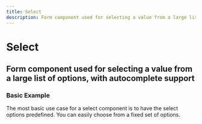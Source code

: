 ```yaml
---
title: Select
description: Form component used for selecting a value from a large list of options, with autocomplete support. 
---
```


<script setup>
import * as examples from '../examples';
</script>


# Select
## Form component used for selecting a value from a large list of options, with autocomplete support

### Basic Example
The most basic use case for a select component is to have the select options predefined. You can easily choose from a fixed set of options.

<example :component="examples.ISelectBasicExample" :html="examples.ISelectBasicExampleHTML" :js="examples.ISelectBasicExampleJS"></example>

<!--
### Input Type
Behind the scenes, Inkline uses a native HTML `<input>` element, meaning that you can use the `type` property to define the type of the input, such as `text`, `password`, `date`, `email`, `number`, and so on. By default, the input type is set to `text`.

Keep in mind that native input types look and are treated differently in each browser, which is why you should use a custom component to achieve consistency.

<example :component="examples.ISelectTypeExample" :html="examples.ISelectTypeExampleHTML" :js="examples.ISelectTypeExampleJS"></example>

### Disabled State
Setting the `disabled` property will disable all interactions with the input component.

<example :component="examples.ISelectDisabledExample" :html="examples.ISelectDisabledExampleHTML" :js="examples.ISelectDisabledExampleJS"></example>

### Readonly State
Setting the `readonly` property will disable all interactions with the input component, except being able to focus the input.

<example :component="examples.ISelectReadonlyExample" :html="examples.ISelectReadonlyExampleHTML" :js="examples.ISelectReadonlyExampleJS"></example>

### Clearable Variant
If you need to be able to quickly clear the value of an input, you can add the `clearable` property to the input component.

<example :component="examples.ISelectClearableExample" :html="examples.ISelectClearableExampleHTML" :js="examples.ISelectClearableExampleJS"></example>

### Prefix and Suffix
Inkline allows you to easily add a prefix or suffix to your inputs. Using prefixes and suffixes you can, indicate 
your input type using an icon or text. 

<example :component="examples.ISelectPrefixSuffixExample" :html="examples.ISelectPrefixSuffixExampleHTML" :js="examples.ISelectPrefixSuffixExampleJS"></example>

### Prepend and Append
You can add additional content such as select fields, buttons or plain text, to either side of the input by using the prepend and append slots.

<example :component="examples.ISelectPrependAppendTextExample" :html="examples.ISelectPrependAppendTextExampleHTML" :js="examples.ISelectPrependAppendTextExampleJS"></example>

<example :component="examples.ISelectPrependAppendButtonExample" :html="examples.ISelectPrependAppendButtonExampleHTML" :js="examples.ISelectPrependAppendButtonExampleJS"></example>

<example :component="examples.ISelectPrependAppendDropdownExample" :html="examples.ISelectPrependAppendDropdownExampleHTML" :js="examples.ISelectPrependAppendDropdownExampleJS"></example>

### Colors
You can use the `color` property to set a `light` or `dark` color for your inputs.

<example :component="examples.ISelectColorVariantsExample" :html="examples.ISelectColorVariantsExampleHTML" :js="examples.ISelectColorVariantsExampleJS"></example>

### Sizes
You're able to use the `size` modifier to control the size of your inputs, using one of the available sizes: `sm`, `md`, and `lg`. The default size is set to `md`.

<example :component="examples.ISelectSizeVariantsExample" :html="examples.ISelectSizeVariantsExampleHTML" :js="examples.ISelectSizeVariantsExampleJS"></example>

-->
